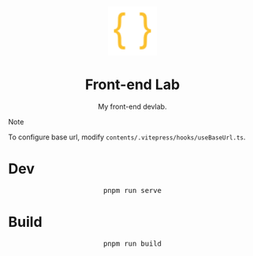 <p align="center">
    <img src="contents/public/logo/json.svg" style="height: 100px;"/>
</p>

<h1 align="center">Front-end Lab</h1>

<p align="center">
    <span>My front-end devlab.</span>
</p>

> [!NOTE]
> To configure base url, modify `contents/.vitepress/hooks/useBaseUrl.ts`.

# Dev

<pre align='center'>
pnpm run serve
</pre>

# Build

<pre align='center'>
pnpm run build
</pre>